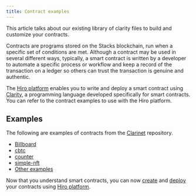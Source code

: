 ```yaml
---
title: Contract examples
---
```


This article talks about our existing library of clarity files to build and customize your contracts. 

Contracts are programs stored on the Stacks blockchain, run when a specific set of conditions are met. Although a contract may be used in several different ways, typically, a smart contract is written by a developer to automate a specific process or workflow and keep a record of the transaction on a ledger so others can trust the transaction is genuine and authentic.

The [Hiro platform](https://platform.hiro.so/) enables you to write and deploy a smart contract using [Clarity](https://clarity-lang.org/), a programming language developed specifically for smart contracts. You can refer to the contract examples to use with the Hiro platform. 

## Examples

The following are examples of contracts from the [Clarinet](https://github.com/hirosystems/clarinet) repository. 

- [Billboard](https://github.com/hirosystems/clarinet/tree/6b462e251619f9dd9bf908b1a990c4eff134aa5a/components/clarinet-cli/examples/billboard/contracts)
- [cbtc](https://github.com/hirosystems/clarinet/tree/6b462e251619f9dd9bf908b1a990c4eff134aa5a/components/clarinet-cli/examples/cbtc/contracts)
- [counter](https://github.com/hirosystems/clarinet/tree/6b462e251619f9dd9bf908b1a990c4eff134aa5a/components/clarinet-cli/examples/counter/contracts)
- [simple-nft](https://github.com/hirosystems/clarinet/tree/6b462e251619f9dd9bf908b1a990c4eff134aa5a/components/clarinet-cli/examples/simple-nft/contracts)
- [Other examples](https://github.com/hirosystems/clarinet/tree/6b462e251619f9dd9bf908b1a990c4eff134aa5a/components/clarity-repl/src/repl/boot)



Now that you understand smart contracts, you can now [create](build-contract.md) and [deploy](deploy-project.md) your contracts using [Hiro platform](https://platform.hiro.so/).
